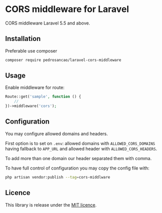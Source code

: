# CORS middleware for Laravel

CORS middleware Laravel 5.5 and above.

## Installation

Preferable use composer

```sh
composer require pedrosancao/laravel-cors-middleware
```

## Usage

Enable  middleware for route:

```php
Route::get('sample', function () {
    //
})->middleware('cors');
```

## Configuration

You may configure allowed domains and headers.

First option is to set on `.env`: allowed domains with `ALLOWED_CORS_DOMAINS` having
fallback to `APP_URL` and allowed header with `ALLOWED_CORS_HEADERS`.

To add more than one domain our header separated them with comma.

To have full control of configuration you may copy the config file with:

```sh
php artisan vendor:publish --tag=cors-middlware
```

## Licence

This library is release under the [MIT licence](LICENCE.md).
